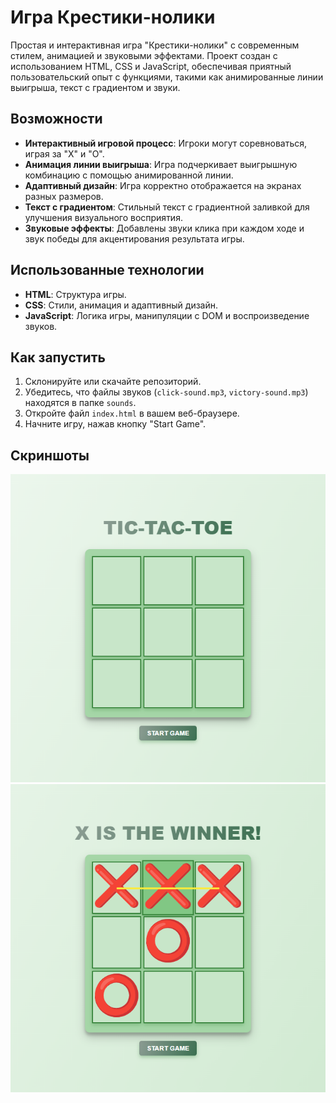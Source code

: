 # Игра Крестики-нолики

Простая и интерактивная игра "Крестики-нолики" с современным стилем, анимацией и звуковыми эффектами. Проект создан с использованием HTML, CSS и JavaScript, обеспечивая приятный пользовательский опыт с функциями, такими как анимированные линии выигрыша, текст с градиентом и звуки.

## Возможности

- **Интерактивный игровой процесс**: Игроки могут соревноваться, играя за "X" и "O".
- **Анимация линии выигрыша**: Игра подчеркивает выигрышную комбинацию с помощью анимированной линии.
- **Адаптивный дизайн**: Игра корректно отображается на экранах разных размеров.
- **Текст с градиентом**: Стильный текст с градиентной заливкой для улучшения визуального восприятия.
- **Звуковые эффекты**: Добавлены звуки клика при каждом ходе и звук победы для акцентирования результата игры.

## Использованные технологии

- **HTML**: Структура игры.
- **CSS**: Стили, анимация и адаптивный дизайн.
- **JavaScript**: Логика игры, манипуляции с DOM и воспроизведение звуков.

## Как запустить

1. Склонируйте или скачайте репозиторий.
2. Убедитесь, что файлы звуков (`click-sound.mp3`, `victory-sound.mp3`) находятся в папке `sounds`.
3. Откройте файл `index.html` в вашем веб-браузере.
4. Начните игру, нажав кнопку "Start Game".

## Скриншоты

<div align="center">
  <img src="screen1.png" alt="Скриншот сайта 1" />
   <img src="screen2.png" alt="Скриншот сайта 2" />
</div>

